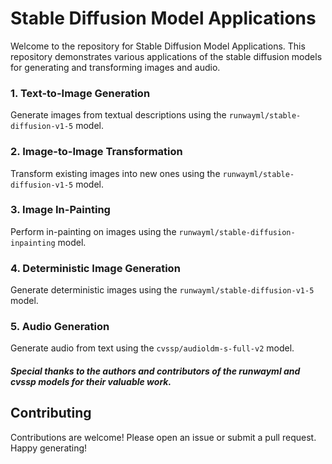 # Stable Diffusion Model Applications

Welcome to the repository for Stable Diffusion Model Applications. This repository demonstrates various applications of the stable diffusion models for generating and transforming images and audio.

### 1. Text-to-Image Generation
Generate images from textual descriptions using the `runwayml/stable-diffusion-v1-5` model.

### 2. Image-to-Image Transformation
Transform existing images into new ones using the `runwayml/stable-diffusion-v1-5` model.

### 3. Image In-Painting
Perform in-painting on images using the `runwayml/stable-diffusion-inpainting` model.

### 4. Deterministic Image Generation
Generate deterministic images using the `runwayml/stable-diffusion-v1-5` model.

### 5. Audio Generation
Generate audio from text using the `cvssp/audioldm-s-full-v2` model.

##### Special thanks to the authors and contributors of the runwayml and cvssp models for their valuable work.

## Contributing
Contributions are welcome! Please open an issue or submit a pull request. Happy generating!
